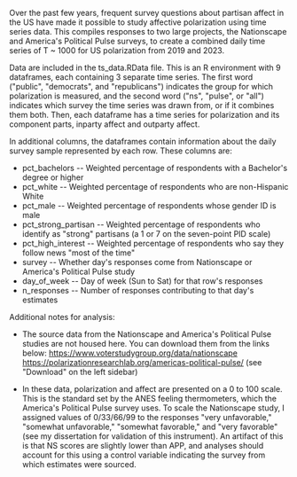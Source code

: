 Over the past few years, frequent survey questions about partisan affect in the US have made it possible to study affective polarization using time series data. This compiles responses to two large projects, the Nationscape and America's Political Pulse surveys, to create a combined daily time series of T ~ 1000 for US polarization from 2019 and 2023.

Data are included in the ts_data.RData file. This is an R environment with 9 dataframes, each containing 3 separate time series. The first word ("public", "democrats", and "republicans") indicates the group for which polarization is measured, and the second word ("ns", "pulse", or "all") indicates which survey the time series was drawn from, or if it combines them both. Then, each dataframe has a time series for polarization and its component parts, inparty affect and outparty affect.

In additional columns, the dataframes contain information about the daily survey sample represented by each row. These columns are:

* pct_bachelors -- Weighted percentage of respondents with a Bachelor's degree or higher
* pct_white -- Weighted percentage of respondents who are non-Hispanic White
* pct_male -- Weighted percentage of respondents whose gender ID is male
* pct_strong_partisan -- Weighted percentage of respondents who identify as "strong" partisans (a 1 or 7 on the seven-point PID scale)
* pct_high_interest -- Weighted percentage of respondents who say they follow news "most of the time"
* survey -- Whether day's responses come from Nationscape or America's Political Pulse study
* day_of_week -- Day of week (Sun to Sat) for that row's responses
* n_responses -- Number of responses contributing to that day's estimates

Additional notes for analysis:

* The source data from the Nationscape and America's Political Pulse studies are not housed here. You can download them from the links below:
    https://www.voterstudygroup.org/data/nationscape
    https://polarizationresearchlab.org/americas-political-pulse/ (see "Download" on the left sidebar)
  
* In these data, polarization and affect are presented on a 0 to 100 scale. This is the standard set by the ANES feeling thermometers, which the America's Political Pulse survey uses. To scale the Nationscape study, I assigned values of 0/33/66/99 to the responses "very unfavorable," "somewhat unfavorable," "somewhat favorable," and "very favorable" (see my dissertation for validation of this instrument). An artifact of this is that NS scores are slightly lower than APP, and analyses should account for this using a control variable indicating the survey from which estimates were sourced.
